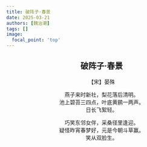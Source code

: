 ```yaml
---
title: 破阵子·春景
date: 2025-03-21
authors: [魏治潮]
tags: []
image:
  focal_point: 'top'
---
```


<div style="text-align: center">

## 破阵子·春景

【宋】晏殊

燕子来时新社，梨花落后清明。  
池上碧苔三四点，叶底黄鹂一两声。  
日长飞絮轻。  

巧笑东邻女伴，采桑径里逢迎。  
疑怪昨宵春梦好，元是今朝斗草赢。  
笑从双脸生。  
</div>